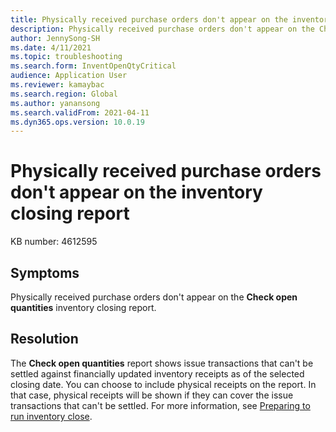 ```yaml
---
title: Physically received purchase orders don't appear on the inventory closing report
description: Physically received purchase orders don't appear on the Check open quantities inventory closing report.
author: JennySong-SH
ms.date: 4/11/2021
ms.topic: troubleshooting
ms.search.form: InventOpenQtyCritical
audience: Application User
ms.reviewer: kamaybac
ms.search.region: Global
ms.author: yanansong
ms.search.validFrom: 2021-04-11
ms.dyn365.ops.version: 10.0.19
---
```


# Physically received purchase orders don't appear on the inventory closing report

KB number: 4612595

## Symptoms

Physically received purchase orders don't appear on the **Check open quantities** inventory closing report.

## Resolution

The **Check open quantities** report shows issue transactions that can't be settled against financially updated inventory receipts as of the selected closing date. You can choose to include physical receipts on the report. In that case, physical receipts will be shown if they can cover the issue transactions that can't be settled. For more information, see [Preparing to run inventory close](/dynamicsax-2012/appuser-itpro/preparing-to-run-inventory-close).
